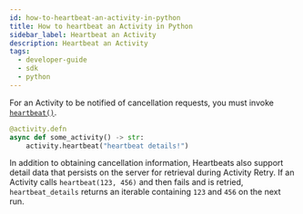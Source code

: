 ```yaml
---
id: how-to-heartbeat-an-activity-in-python
title: How to heartbeat an Activity in Python
sidebar_label: Heartbeat an Activity
description: Heartbeat an Activity
tags:
  - developer-guide
  - sdk
  - python
---
```


For an Activity to be notified of cancellation requests, you must invoke [`heartbeat()`](https://python.temporal.io/temporalio.activity.html#heartbeat).

```python
@activity.defn
async def some_activity() -> str:
    activity.heartbeat("heartbeat details!")
```

In addition to obtaining cancellation information, Heartbeats also support detail data that persists on the server for retrieval during Activity Retry.
If an Activity calls `heartbeat(123, 456)` and then fails and is retried, `heartbeat_details` returns an iterable containing `123` and `456` on the next run.
